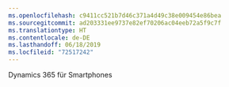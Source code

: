 ```yaml
---
ms.openlocfilehash: c9411cc521b7d46c371a4d49c38e009454e86bea
ms.sourcegitcommit: ad203331ee9737e82ef70206ac04eeb72a5f9c7f
ms.translationtype: HT
ms.contentlocale: de-DE
ms.lasthandoff: 06/18/2019
ms.locfileid: "72517242"
---
```

Dynamics 365 für Smartphones